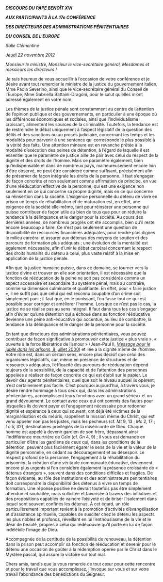 ***DISCOURS DU PAPE BENOÎT XVI***

***AUX PARTICIPANTS À LA 17e CONFÉRENCE***

***DES DIRECTEURS DES ADMINISTRATIONS PÉNITENTIAIRES***

***DU CONSEIL DE L'EUROPE***

*Salle Clémentine*

*Jeudi 22 novembre 2012*

*Monsieur le ministre, Monsieur le vice-secrétaire général, Mesdames et messieurs les directeurs !*

Je suis heureux de vous accueillir à l’occasion de votre conférence et je désire avant tout remercier le ministre de la justice du gouvernement italien, Mme Paola Severino, ainsi que le vice-secrétaire général du Conseil de l’Europe, Mme Gabriella Battaini-Dragoni, pour le salut qu’elles m’ont adressé également en votre nom.

Les thèmes de la justice pénale sont constamment au centre de l’attention de l’opinion publique et des gouvernements, en particulier à une époque où les différences économiques et sociales, ainsi que l’individualisme croissant, alimentent les sources de la criminalité. Toutefois, la tendance est de restreindre le débat uniquement à l’aspect législatif de la question des délits et des sanctions ou au procès judiciaire, concernant les temps et les modalités pour parvenir à une sentence qui corresponde le plus possible à la vérité des faits. Une attention mineure est en revanche prêtée à la modalité d’exécution des peines de détention, à l’égard de laquelle il est essentiel que le paramètre de justice aille de pair avec celui du respect de la dignité et des droits de l’homme. Mais ce paramètre également, bien qu’indispensable et dans de nombreux pays, malheureusement encore loin d’être observé, ne peut être considéré comme suffisant, précisément afin de préserver de façon intégrale les droits de la personne. Il faut s’engager de façon concrète et non seulement comme affirmation de principe, en vue d’une rééducation effective de la personne, qui est une exigence non seulement en ce qui concerne sa propre dignité, mais en ce qui concerne sa réinsertion dans la société. L’exigence personnelle du détenu de vivre en prison un temps de réhabilitation et de maturation est, en effet, une exigence de la société elle-même, tant pour réinsérer une personne qui puisse contribuer de façon utile au bien de tous que pour en réduire la tendance à la délinquance et le danger pour la société. Au cours des dernières années, de nombreux progrès ont été accomplis, bien qu’il reste encore beaucoup à faire. Ce n’est pas seulement une question de disponibilité de ressources financières adéquates, pour rendre plus dignes le milieu carcéral et assurer aux détenus des moyens de soutien et des parcours de formation plus adéquats ; une évolution de la mentalité est également nécessaire, afin d’unir le débat carcéral concernant le respect des droits humains du détenu à celui, plus vaste relatif à la mise en application de la justice pénale.

Afin que la justice humaine puisse, dans ce domaine, se tourner vers la justice divine et trouver en elle son orientation, il est nécessaire que la fonction de rééducation de la peine ne soit pas considérée comme un aspect accessoire et secondaire du système pénal, mais au contraire, comme sa dimension culminante et qualifiante. En effet, pour « faire justice », il ne suffit pas que celui qui est reconnu coupable d’un crime soit simplement puni ; il faut que, en le punissant, l’on fasse tout ce qui est possible pour corriger et améliorer l’homme. Lorsque ce n’est pas le cas, la justice ne se réalise pas au sens intégral. Il faut dans tous les cas s’engager afin d’éviter qu’une détention qui a échoué dans sa fonction rééducative devienne une peine anti-éducative qui accentue, au lieu de combattre, la tendance à la délinquance et le danger de la personne pour la société.

En tant que directeurs des administrations pénitentiaires, vous pouvez contribuer de façon significative à promouvoir cette justice « plus vraie », « ouverte à la force libératrice de l’amour » (Jean-Paul II, [*Message pour le jubilé dans les prisons,* 9 juillet 2000](/content/john-paul-ii/fr/messages/documents/hf_jp-ii_mes_20000630_jubilprisoners.html)) et liée à la dignité même de l’homme. Votre rôle est, dans un certain sens, encore plus décisif que celui des organismes législatifs, car, même en présence de structures et de ressources adéquates, l’efficacité des parcours de rééducation dépend toujours de la sensibilité, de la capacité et de l’attention des personnes appelées à réaliser de façon concrète ce qui est établi sur le papier. Le devoir des agents pénitentiaires, quel que soit le niveau auquel ils opèrent, n’est certainement pas facile. C’est pourquoi aujourd’hui, à travers vous, je désire rendre hommage à tous ceux qui, dans les administrations pénitentiaires, accomplissent leurs fonctions avec un grand sérieux et un grand dévouement. Le contact avec ceux qui ont commis des fautes pour lesquelles ils doivent payer et l’engagement nécessaire pour redonner dignité et espérance à ceux qui souvent, ont déjà été victimes de la marginalisation et du mépris, rappellent la mission même du Christ, qui est venu appeler non pas les justes, mais les pécheurs (cf. *Mt* 9, 13 ; *Mc* 2, 17 ; *Lc* 5, 32), destinataires privilégiés de la miséricorde de Dieu. Chaque homme est appelé à devenir gardien de son frère, dépassant ainsi l’indifférence meurtrière de Caïn (cf. *Gn* 4, 9) ; il vous est demandé en particulier d’être les gardiens de ceux qui, dans les conditions de la détention, peuvent plus facilement égarer le sens de la vie et la valeur de la dignité personnelle, en cédant au découragement et au désespoir. Le respect profond de la personne, l’engagement à la réhabilitation du prisonnier, la création d’une véritable communauté éducative, deviennent encore plus urgents si l’on considère également la présence croissante de « détenus étrangers », souvent dans des conditions difficiles et fragiles. De façon évidente, au rôle des institutions et des administrateurs pénitentiaires doit correspondre la disponibilité des détenus à vivre un temps de formation. Une réponse positive ne devrait toutefois pas être simplement attendue et souhaitée, mais sollicitée et favorisée à travers des initiatives et des propositions capables de vaincre l’oisiveté et de briser l’isolement dans lequel sont souvent confinés les détenus. À cet égard, un rôle particulièrement important revient à la promotion d’activités d’évangélisation et d’assistance spirituelle, capables de susciter chez le détenu les aspects les plus nobles et profonds, réveillant en lui l’enthousiasme de la vie et le désir de beauté, propres à celui qui redécouvre qu’il porte en lui de façon indélébile l’image de Dieu.

Accompagnée de la certitude de la possibilité de renouveau, la détention dans la prison peut accomplir sa fonction de rééducation et devenir pour le détenu une occasion de goûter à la rédemption opérée par le Christ dans le Mystère pascal, qui assure la victoire sur tout mal.

Chers amis, tandis que je vous remercie de tout cœur pour cette rencontre et pour le travail que vous accomplissez, j’invoque sur vous et sur votre travail l’abondance des bénédictions du Seigneur.